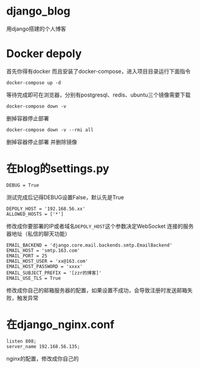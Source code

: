 # django_blog
用django搭建的个人博客

# Docker depoly
首先你得有docker 而且安装了docker-compose，进入项目目录运行下面指令

```
docker-compose up -d
```
等待完成即可在浏览器，分别有postgresql、redis、ubuntu三个镜像需要下载

```
docker-compose down -v
```
删掉容器停止部署
```
docker-compose down -v --rmi all
```
删掉容器停止部署 并删除镜像

# 在blog的settings.py
```
DEBUG = True
```
测试完成后记得DEBUG设置False，默认先是True

```
DEPOLY_HOST = '192.168.56.xx'
ALLOWED_HOSTS = ['*']
```
修改成你要部署的IP或者域名```DEPOLY_HOST```这个参数决定WebSocket 连接的服务器地址（私信的聊天功能）

```
EMAIL_BACKEND = 'django.core.mail.backends.smtp.EmailBackend'
EMAIL_HOST = 'smtp.163.com'
EMAIL_PORT = 25
EMAIL_HOST_USER = 'xx@163.com'
EMAIL_HOST_PASSWORD = 'xxxx'
EMAIL_SUBJECT_PREFIX = '[zzr的博客]'
EMAIL_USE_TLS = True
```
修改成你自己的邮箱服务器的配置，如果设置不成功，会导致注册时发送邮箱失败，触发异常

# 在django_nginx.conf

```
listen 808;
server_name 192.168.56.135;
```
nginx的配置，修改成你自己的

